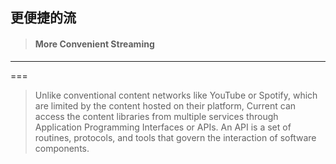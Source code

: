## 更便捷的流

> #### More Convenient Streaming

---

===

> Unlike conventional content networks like YouTube or Spotify, which are limited by the content hosted on their platform, Current can access the content libraries from multiple services through Application Programming Interfaces or APIs. An API is a set of routines, protocols, and tools that govern the interaction of software components.




